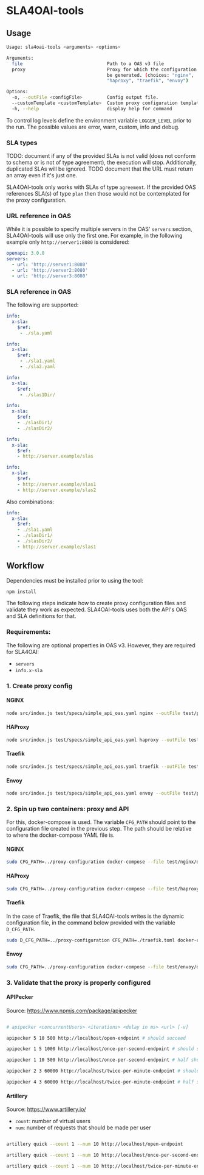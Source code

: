 # SLA4OAI-tools

## Usage

```bash
Usage: sla4oai-tools <arguments> <options>

Arguments:
  file                               Path to a OAS v3 file
  proxy                              Proxy for which the configuration should
                                     be generated. (choices: "nginx",
                                     "haproxy", "traefik", "envoy")

Options:
  -o, --outFile <configFile>         Config output file.
  --customTemplate <customTemplate>  Custom proxy configuration template.
  -h, --help                         display help for command
```

To control log levels define the environment variable `LOGGER_LEVEL` prior to the run. The possible values are error, warn, custom, info and debug.

### SLA types

TODO: document if any of the provided SLAs is not valid (does not conform to schema or is not of type agreement), the execution will stop. Additionally, duplicated SLAs will be ignored.
TODO document that the URL must return an array even if it's just one.

SLA4OAI-tools only works with SLAs of type `agreement`.
If the provided OAS references SLA(s) of type `plan` then those would not be contemplated for the proxy configuration.


### URL reference in OAS

While it is possible to specify multiple servers in the OAS' `servers` section, SLA4OAI-tools will use only the first one.
For example, in the following example only `http://server1:8080` is considered:

```yaml
openapi: 3.0.0
servers:
  - url: 'http://server1:8080'
  - url: 'http://server2:8080'
  - url: 'http://server3:8080'
```

### SLA reference in OAS

The following are supported:

```yaml
info:
  x-sla:
    $ref:
     - ./sla.yaml
```

```yaml
info:
  x-sla:
    $ref:
     - ./sla1.yaml
     - ./sla2.yaml
```

```yaml
info:
  x-sla:
    $ref:
     - ./slas1Dir/
```

```yaml
info:
  x-sla:
    $ref:
    - ./slasDir1/
    - ./slasDir2/
```

```yaml
info:
  x-sla:
    $ref:
    - http://server.example/slas
```
```yaml
info:
  x-sla:
    $ref:
    - http://server.example/slas1
    - http://server.example/slas2
```

Also combinations:

```yaml
info:
  x-sla:
    $ref:
    - ./sla1.yaml
    - ./slasDir1/
    - ./slasDir2/
    - http://server.example/slas1
```


## Workflow

Dependencies must be installed prior to using the tool:

```bash
npm install
```

The following steps indicate how to create proxy configuration files and validate they work as expected. SLA4OAI-tools uses both the API's OAS and SLA definitions for that.

### Requirements:

The following are optional properties in OAS v3. However, they are required for SLA4OAI:

- `servers`
- `info.x-sla`

### 1. Create proxy config

#### NGINX

```bash
node src/index.js test/specs/simple_api_oas.yaml nginx --outFile test/proxy-configuration
```

#### HAProxy

```bash
node src/index.js test/specs/simple_api_oas.yaml haproxy --outFile test/proxy-configuration
```

#### Traefik

```bash
node src/index.js test/specs/simple_api_oas.yaml traefik --outFile test/proxy-configuration
```

#### Envoy

```bash
node src/index.js test/specs/simple_api_oas.yaml envoy --outFile test/proxy-configuration
```


### 2. Spin up two containers: proxy and API

For this, docker-compose is used. The variable `CFG_PATH` should point to the configuration file created in the previous step. The path should be relative to where the docker-compose YAML file is.

#### NGINX

```bash
sudo CFG_PATH=../proxy-configuration docker-compose --file test/nginx/docker-compose-nginx.yaml up
```

#### HAProxy

```bash
sudo CFG_PATH=../proxy-configuration docker-compose --file test/haproxy/docker-compose-haproxy.yaml up
```

#### Traefik

In the case of Traefik, the file that SLA4OAI-tools writes is the dynamic configuration file, in the command below provided with the variable `D_CFG_PATH`.

```bash
sudo D_CFG_PATH=../proxy-configuration CFG_PATH=./traefik.toml docker-compose --file test/traefik/docker-compose-traefik.yaml up
```

#### Envoy

```bash
sudo CFG_PATH=../proxy-configuration docker-compose --file test/envoy/docker-compose-envoy.yaml up
```


### 3. Validate that the proxy is properly configured

#### APIPecker

Source: https://www.npmjs.com/package/apipecker


```bash

# apipecker <concurrentUsers> <iterations> <delay in ms> <url> [-v]

apipecker 5 10 500 http://localhost/open-endpoint # should succeed

apipecker 1 5 1000 http://localhost/once-per-second-endpoint # should succeed

apipecker 1 10 500 http://localhost/once-per-second-endpoint # half should fail

apipecker 2 3 60000 http://localhost/twice-per-minute-endpoint # should succeed

apipecker 4 3 60000 http://localhost/twice-per-minute-endpoint # half should fail

```

#### Artillery

Source: https://www.artillery.io/

* `count`: number of virtual users
* `num`: number of requests that should be made per user

```bash

artillery quick --count 1 --num 10 http://localhost/open-endpoint

artillery quick --count 1 --num 10 http://localhost/once-per-second-endpoint

artillery quick --count 1 --num 10 http://localhost/twice-per-minute-endpoint

```
